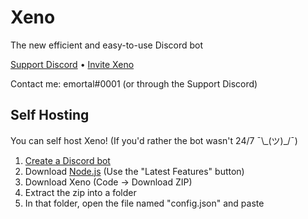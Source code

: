 # Xeno
The new efficient and easy-to-use Discord bot

[Support Discord](https://discord.gg/CuYtPyq) • [Invite Xeno](https://discord.com/api/oauth2/authorize?client_id=711971463367753768&permissions=3148800&scope=bot)

Contact me: emortal#0001 (or through the Support Discord)

## Self Hosting
You can self host Xeno! (If you'd rather the bot wasn't 24/7 ¯\\\_(ツ)\_/¯)
1. [Create a Discord bot](https://discord.com/developers/applications)
1. Download [Node.js](https://nodejs.org/en/) (Use the "Latest Features" button)
2. Download Xeno (Code -> Download ZIP)
3. Extract the zip into a folder
4. In that folder, open the file named "config.json" and paste 
